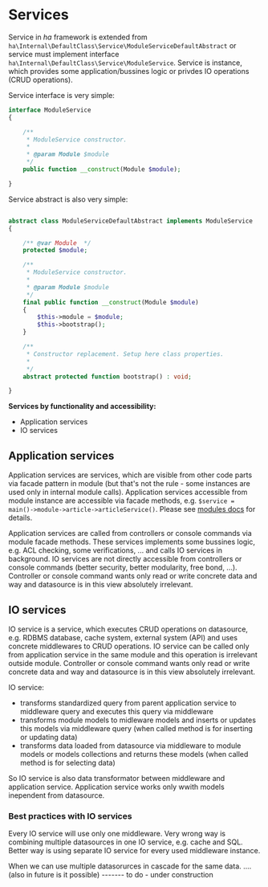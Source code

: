 # Services

Service in *ha* framework is extended from `ha\Internal\DefaultClass\Service\ModuleServiceDefaultAbstract` or service must implement interface `ha\Internal\DefaultClass\Service\ModuleService`. Service is instance, which provides some application/bussines logic or privdes IO operations (CRUD operations).

Service interface is very simple:

```php
interface ModuleService
{

    /**
     * ModuleService constructor.
     *
     * @param Module $module
     */
    public function __construct(Module $module);

}
```

Service abstract is also very simple:

```php

abstract class ModuleServiceDefaultAbstract implements ModuleService
{

    /** @var Module  */
    protected $module;

    /**
     * ModuleService constructor.
     *
     * @param Module $module
     */
    final public function __construct(Module $module)
    {
        $this->module = $module;
        $this->bootstrap();
    }

    /**
     * Constructor replacement. Setup here class properties.
     *
     */
    abstract protected function bootstrap() : void;

}
```

**Services by functionality and accessibility:**

- Application services
- IO services


## Application services

Application services are services, which are visible from other code parts via facade pattern in module (but that's not the rule - some instances are used only in internal module calls). Application services accessible from module instance are accessible via facade methods, e.g. `$service = main()->module->article->articleService()`. Please see [modules docs](modules.md) for details.

Application services are called from controllers or console commands via module facade methods. These services implements some bussines logic, e.g. ACL checking, some verifications, ... and calls IO services in background. IO services are not directly accessible from controllers or console commands (better security, better modularity, free bond, ...). Controller or console command wants only read or write concrete data and way and datasource is in this view absolutely irrelevant.


## IO services

IO service is a service, which executes CRUD operations on datasource, e.g. RDBMS database, cache system, external system (API) and uses concrete middlewares to CRUD operations. IO service can be called only from application service in the same module and this operation is irrelevant outside module. Controller or console command wants only read or write concrete data and way and datasource is in this view absolutely irrelevant.

IO service:

- transforms standardized query from parent application service to middleware query and executes this query via middleware
- transforms module models to midleware models and inserts or updates this models via middleware query (when called method is for inserting or updating data)
- transforms data loaded from datasource via middleware to module models or models collections and returns these models (when called method is for selecting data) 

So IO service is also data transformator between middleware and application service. Application service works only wwith models inependent from datasource.

### Best practices with IO services

Every IO service will use only one middleware. Very wrong way is combining multiple datasources in one IO service, e.g. cache and SQL. Better way is using separate IO service for every used middleware instance.

When we can use multiple datasorurces in cascade for the same data. .... (also in future is it possible)  ------- to do - under construction 